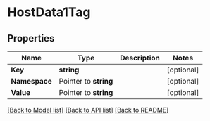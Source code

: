 # HostData1Tag

## Properties

Name | Type | Description | Notes
------------ | ------------- | ------------- | -------------
**Key** | **string** |  | [optional] 
**Namespace** | Pointer to **string** |  | [optional] 
**Value** | Pointer to **string** |  | [optional] 

[[Back to Model list]](../README.md#documentation-for-models) [[Back to API list]](../README.md#documentation-for-api-endpoints) [[Back to README]](../README.md)


